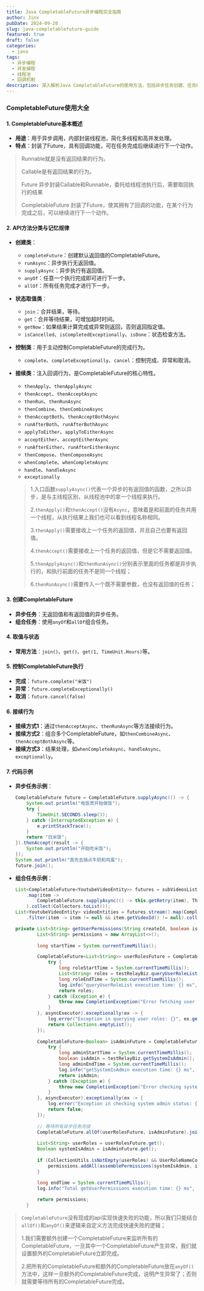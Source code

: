 ```yaml
---
title: Java CompletableFuture异步编程完全指南
author: Jinx
pubDate: 2024-09-20
slug: java-completablefuture-guide
featured: true
draft: false
categories:
  - java
tags:
  - 异步编程
  - 并发编程
  - 线程池
  - 回调机制
description: 深入解析Java CompletableFuture的使用方法，包括异步任务创建、任务组合、异常处理、线程池配置等核心特性，并通过实际案例展示其在高并发场景下的最佳实践
---
```


### CompletableFuture使用大全

#### 1. CompletableFuture基本概述

- **用途**：用于异步调用，内部封装线程池，简化多线程和高并发处理。
- **特点**：封装了Future，具有回调功能，可在任务完成后继续进行下一个动作。

> Runnable就是没有返回结果的行为。
>
> Callable是有返回结果的行为。
>
> Future 异步封装Callable和Runnable，委托给线程池执行后，需要取回执行的结果
>
> CompletableFuture 封装了Future，使其拥有了回调的功能，在某个行为完成之后，可以继续进行下一个动作。

#### 2. API方法分类与记忆规律

- **创建类**：
    - `completeFuture`：创建默认返回值的CompletableFuture。
    - `runAsync`：异步执行无返回值。
    - `supplyAsync`：异步执行有返回值。
    - `anyOf`：任意一个执行完成即可进行下一步。
    - `allOf`：所有任务完成才进行下一步。
- **状态取值类**：
    - `join`：合并结果，等待。
    - `get`：合并等待结果，可增加超时时间。
    - `getNow`：如果结果计算完成或异常则返回，否则返回指定值。
    - `isCancelled`、`isCompletedExceptionally`、`isDone`：状态检查方法。
- **控制类**：用于主动控制CompletableFuture的完成行为。
    - `complete`、`completeExceptionally`、`cancel`：控制完成、异常和取消。
- **接续类**：注入回调行为，是CompletableFuture的核心特性。
    - `thenApply`、`thenApplyAsync`
    - `thenAccept`、`thenAcceptAsync`
    - `thenRun`、`thenRunAsync`
    - `thenCombine`、`thenCombineAsync`
    - `thenAcceptBoth`、`thenAcceptBothAsync`
    - `runAfterBoth`、`runAfterBothAsync`
    - `applyToEither`、`applyToEitherAsync`
    - `acceptEither`、`acceptEitherAsync`
    - `runAfterEither`、`runAfterEitherAsync`
    - `thenCompose`、`thenComposeAsync`
    - `whenComplete`、`whenCompleteAsync`
    - `handle`、`handleAsync`
    - `exceptionally`
    
    > 1.入口函数`supplyAsync()`代表一个异步的有返回值的函数，之所以异步，是与主线程区别，从线程池中的拿一个线程来执行。
    >
    > 2.`thenApply()`和`thenAccept()`没有`Async`，意味着是和前面的任务共用一个线程，从执行结果上我们也可以看到线程名称相同。
    >
    > 3.`thenApply()`需要接收上一个任务的返回值，并且自己也要有返回值。
    >
    > 4.`thenAccept()`需要接收上一个任务的返回值，但是它不需要返回值。
    >
    > 5.`thenApplyAsync()`和`thenRunAsync()`分别表示里面的任务都是异步执行的，和执行前面的任务不是同一个线程；
    >
    > 6.`thenRunAsync()`需要传入一个既不需要参数，也没有返回值的任务；

#### 3. 创建CompletableFuture

- **异步任务**：无返回值和有返回值的异步任务。
- **组合任务**：使用`anyOf`和`allOf`组合任务。

#### 4. 取值与状态

- **常用方法**：`join()`、`get()`、`get(1, TimeUnit.Hours)`等。

#### 5. 控制CompletableFuture执行

- **完成**：`future.complete("米饭")`
- **异常**：`future.completeExceptionally()`
- **取消**：`future.cancel(false)`

#### 6. 接续行为

- **接续方式1**：通过`thenAcceptAsync`、`thenRunAsync`等方法接续行为。
- **接续方式2**：组合多个CompletableFuture，如`thenCombineAsync`、`thenAcceptBothAsync`等。
- **接续方式3**：结果处理，如`whenCompleteAsync`、`handleAsync`、`exceptionally`。

#### 7. 代码示例

- **异步任务示例**：

  ```java
  CompletableFuture future = CompletableFuture.supplyAsync(() -> {
      System.out.println("电饭煲开始做饭");
      try {
          TimeUnit.SECONDS.sleep(3);
      } catch (InterruptedException e) {
          e.printStackTrace();
      }
      return "白米饭";
  }).thenAccept(result -> {
      System.out.println("开始吃米饭");
  });
  System.out.println("我先去搞点牛奶和鸡蛋");
  future.join();
  ```

- **组合任务示例**：

  ```java
  List<CompletableFuture<YoutubeVideoEntity>> futures = subVideosList.stream()
      .map(item ->
          CompletableFuture.supplyAsync(() -> this.getRetry(item), ThreadPoolHolder.BG_CRAWLER_POOL)
      ).collect(Collectors.toList());
  List<YoutubeVideoEntity> videoEntities = futures.stream().map(CompletableFuture::join)
      .filter(item -> item != null && item.getVideoId() != null).collect(Collectors.toList());
  ```

  ```java
  private List<String> getUserPermissions(String createId, boolean isFromGetUserRoleList) throws Exception {
          List<String> permissions = new ArrayList<>();
      
          long startTime = System.currentTimeMillis();
  
          CompletableFuture<List<String>> userRolesFuture = CompletableFuture.supplyAsync(() -> {
              try {
                  long roleStartTime = System.currentTimeMillis();
                  List<String> roles = testRelayBiz.queryUserRoleList(createId);
                  long roleEndTime = System.currentTimeMillis();
                  log.info("queryUserRoleList execution time: {} ms", roleEndTime - roleStartTime);
                  return roles;
              } catch (Exception e) {
                  throw new CompletionException("Error fetching user roles", e);
              }
          }, asyncExecutor).exceptionally(ex -> {
              log.error("Exception in querying user roles: {}", ex.getMessage());
              return Collections.emptyList();
          });
      
          CompletableFuture<Boolean> isAdminFuture = CompletableFuture.supplyAsync(() -> {
              try {
                  long adminStartTime = System.currentTimeMillis();
                  boolean isAdmin = testRelayBiz.getSystemIsAdmin();
                  long adminEndTime = System.currentTimeMillis();
                  log.info("getSystemIsAdmin execution time: {} ms", adminEndTime - adminStartTime);
                  return isAdmin;
              } catch (Exception e) {
                  throw new CompletionException("Error checking system admin status", e);
              }
          }, asyncExecutor).exceptionally(ex -> {
              log.error("Exception in checking system admin status: {}", ex.getMessage());
              return false;
          });
      
          // 等待所有异步任务完成
          CompletableFuture.allOf(userRolesFuture, isAdminFuture).join();
      
          List<String> userRoles = userRolesFuture.get();
          Boolean systemIsAdmin = isAdminFuture.get();
      
          if (CollectionUtils.isNotEmpty(userRoles) && UserRoleNameConstant.checkUserRole(userRoles)) {
              permissions.addAll(assemblePermissions(systemIsAdmin, isFromGetUserRoleList));
          }
      
          long endTime = System.currentTimeMillis();
          log.info("Total getUserPermissions execution time: {} ms", endTime - startTime);
  
          return permissions;
      }
  ```

> `CompletableFuture`没有现成的api实现快速失败的功能，所以我们只能结合`allOf()`和`anyOf()`来逻辑来自定义方法完成快速失败的逻辑；
>
> 1.我们需要额外创建一个CompletableFuture来监听所有的CompletableFuture，一旦其中一个CompletableFuture产生异常，我们就设置额外的CompletableFuture立即完成。
>
> 2.把所有的CompletableFuture和额外的CompletableFuture放在`anyOf()`方法中，这样一旦额外的CompletableFuture完成，说明产生异常了；否则就需要等待所有的CompletableFuture完成。
